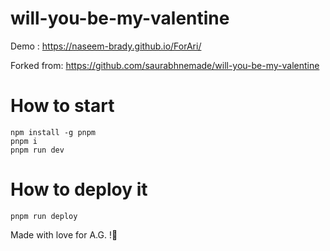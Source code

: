 # will-you-be-my-valentine

Demo : https://naseem-brady.github.io/ForAri/

Forked from: https://github.com/saurabhnemade/will-you-be-my-valentine

# How to start
```
npm install -g pnpm
pnpm i
pnpm run dev
```
# How to deploy it
```
pnpm run deploy
```

Made with love for A.G. !💛
